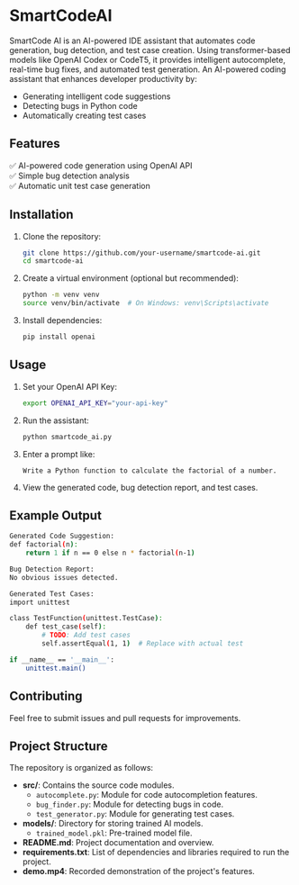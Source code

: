 # SmartCodeAI
SmartCode AI is an AI-powered IDE assistant that automates code generation, bug detection, and test case creation. Using transformer-based models like OpenAI Codex or CodeT5, it provides intelligent autocomplete, real-time bug fixes, and automated test generation.
An AI-powered coding assistant that enhances developer productivity by:
- Generating intelligent code suggestions
- Detecting bugs in Python code
- Automatically creating test cases

## Features
✅ AI-powered code generation using OpenAI API  
✅ Simple bug detection analysis  
✅ Automatic unit test case generation  

## Installation

1. Clone the repository:
    ```sh
    git clone https://github.com/your-username/smartcode-ai.git
    cd smartcode-ai
    ```
2. Create a virtual environment (optional but recommended):
    ```sh
    python -m venv venv
    source venv/bin/activate  # On Windows: venv\Scripts\activate
    ```
3. Install dependencies:
    ```sh
    pip install openai
    ```

## Usage

1. Set your OpenAI API Key:
    ```sh
    export OPENAI_API_KEY="your-api-key"
    ```
2. Run the assistant:
    ```sh
    python smartcode_ai.py
    ```
3. Enter a prompt like:
    ```
    Write a Python function to calculate the factorial of a number.
    ```
4. View the generated code, bug detection report, and test cases.

## Example Output
```sh
Generated Code Suggestion:
def factorial(n):
    return 1 if n == 0 else n * factorial(n-1)

Bug Detection Report:
No obvious issues detected.

Generated Test Cases:
import unittest

class TestFunction(unittest.TestCase):
    def test_case(self):
        # TODO: Add test cases
        self.assertEqual(1, 1)  # Replace with actual test

if __name__ == '__main__':
    unittest.main()
```

## Contributing
Feel free to submit issues and pull requests for improvements.

## Project Structure

The repository is organized as follows:

- **src/**: Contains the source code modules.
  - `autocomplete.py`: Module for code autocompletion features.
  - `bug_finder.py`: Module for detecting bugs in code.
  - `test_generator.py`: Module for generating test cases.
- **models/**: Directory for storing trained AI models.
  - `trained_model.pkl`: Pre-trained model file.
- **README.md**: Project documentation and overview.
- **requirements.txt**: List of dependencies and libraries required to run the project.
- **demo.mp4**: Recorded demonstration of the project's features.

